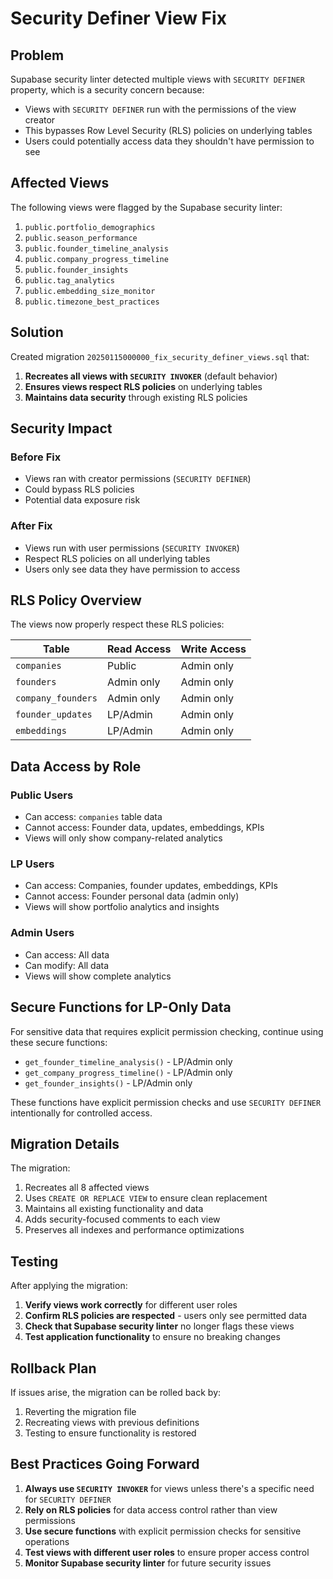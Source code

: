 # Security Definer View Fix

## Problem

Supabase security linter detected multiple views with `SECURITY DEFINER` property, which is a security concern because:

- Views with `SECURITY DEFINER` run with the permissions of the view creator
- This bypasses Row Level Security (RLS) policies on underlying tables
- Users could potentially access data they shouldn't have permission to see

## Affected Views

The following views were flagged by the Supabase security linter:

1. `public.portfolio_demographics`
2. `public.season_performance` 
3. `public.founder_timeline_analysis`
4. `public.company_progress_timeline`
5. `public.founder_insights`
6. `public.tag_analytics`
7. `public.embedding_size_monitor`
8. `public.timezone_best_practices`

## Solution

Created migration `20250115000000_fix_security_definer_views.sql` that:

1. **Recreates all views with `SECURITY INVOKER`** (default behavior)
2. **Ensures views respect RLS policies** on underlying tables
3. **Maintains data security** through existing RLS policies

## Security Impact

### Before Fix
- Views ran with creator permissions (`SECURITY DEFINER`)
- Could bypass RLS policies
- Potential data exposure risk

### After Fix  
- Views run with user permissions (`SECURITY INVOKER`)
- Respect RLS policies on all underlying tables
- Users only see data they have permission to access

## RLS Policy Overview

The views now properly respect these RLS policies:

| Table | Read Access | Write Access |
|-------|-------------|--------------|
| `companies` | Public | Admin only |
| `founders` | Admin only | Admin only |
| `company_founders` | Admin only | Admin only |
| `founder_updates` | LP/Admin | Admin only |
| `embeddings` | LP/Admin | Admin only |

## Data Access by Role

### Public Users
- Can access: `companies` table data
- Cannot access: Founder data, updates, embeddings, KPIs
- Views will only show company-related analytics

### LP Users  
- Can access: Companies, founder updates, embeddings, KPIs
- Cannot access: Founder personal data (admin only)
- Views will show portfolio analytics and insights

### Admin Users
- Can access: All data
- Can modify: All data
- Views will show complete analytics

## Secure Functions for LP-Only Data

For sensitive data that requires explicit permission checking, continue using these secure functions:

- `get_founder_timeline_analysis()` - LP/Admin only
- `get_company_progress_timeline()` - LP/Admin only  
- `get_founder_insights()` - LP/Admin only

These functions have explicit permission checks and use `SECURITY DEFINER` intentionally for controlled access.

## Migration Details

The migration:
1. Recreates all 8 affected views
2. Uses `CREATE OR REPLACE VIEW` to ensure clean replacement
3. Maintains all existing functionality and data
4. Adds security-focused comments to each view
5. Preserves all indexes and performance optimizations

## Testing

After applying the migration:

1. **Verify views work correctly** for different user roles
2. **Confirm RLS policies are respected** - users only see permitted data
3. **Check that Supabase security linter** no longer flags these views
4. **Test application functionality** to ensure no breaking changes

## Rollback Plan

If issues arise, the migration can be rolled back by:
1. Reverting the migration file
2. Recreating views with previous definitions
3. Testing to ensure functionality is restored

## Best Practices Going Forward

1. **Always use `SECURITY INVOKER`** for views unless there's a specific need for `SECURITY DEFINER`
2. **Rely on RLS policies** for data access control rather than view permissions
3. **Use secure functions** with explicit permission checks for sensitive operations
4. **Test views with different user roles** to ensure proper access control
5. **Monitor Supabase security linter** for future security issues
